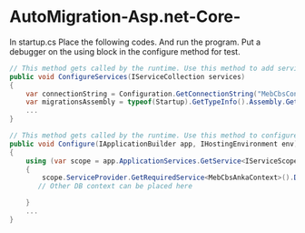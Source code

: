 # AutoMigration-Asp.net-Core-
In startup.cs Place the following codes. And run the program. Put a debugger on the using block in the configure method for test.
```csharp
// This method gets called by the runtime. Use this method to add services to the container.
public void ConfigureServices(IServiceCollection services)
{
    var connectionString = Configuration.GetConnectionString("MebCbsConection");
    var migrationsAssembly = typeof(Startup).GetTypeInfo().Assembly.GetName().Name;
    ...
}

// This method gets called by the runtime. Use this method to configure the HTTP request pipeline.
public void Configure(IApplicationBuilder app, IHostingEnvironment env)
{
    using (var scope = app.ApplicationServices.GetService<IServiceScopeFactory>().CreateScope())
    {
        scope.ServiceProvider.GetRequiredService<MebCbsAnkaContext>().Database.Migrate();
       // Other DB context can be placed here

    }
    ...
}

```
